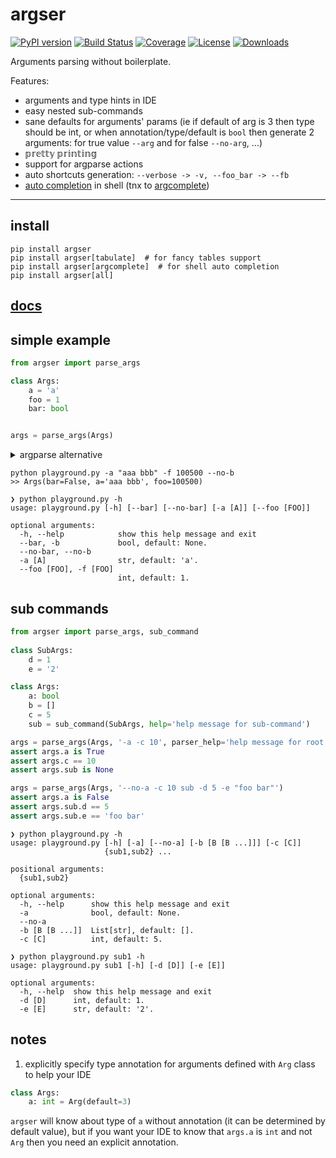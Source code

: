 # argser

[![PyPI version](https://badge.fury.io/py/argser.svg)](http://badge.fury.io/py/argser)
[![Build Status](https://github.com/vanyakosmos/argser/workflows/build/badge.svg)](https://github.com/vanyakosmos/argser/actions?workflow=build)
[![Coverage](https://codecov.io/gh/vanyakosmos/argser/branch/master/graph/badge.svg)](https://codecov.io/gh/vanyakosmos/argser)
[![License](https://img.shields.io/github/license/mashape/apistatus.svg)](https://pypi.python.org/pypi/argser/)
[![Downloads](https://pepy.tech/badge/argser)](https://pepy.tech/project/argser)

Arguments parsing without boilerplate.

Features:
- arguments and type hints in IDE
- easy nested sub-commands
- sane defaults for arguments' params (ie if default of arg is 3 then type should be int, or when annotation/type/default is `bool` then generate 2 arguments: for true value `--arg` and for false `--no-arg`, ...)
- 𝕡𝕣𝕖𝕥𝕥𝕪 𝕡𝕣𝕚𝕟𝕥𝕚𝕟𝕘
- support for argparse actions
- auto shortcuts generation: `--verbose -> -v, --foo_bar -> --fb`
- [auto completion](https://argser.readthedocs.io/en/latest/examples.html#auto-completion) in shell (tnx to [argcomplete](https://argcomplete.readthedocs.io/en/latest/))

------

## install

```text
pip install argser
pip install argser[tabulate]  # for fancy tables support
pip install argser[argcomplete]  # for shell auto completion
pip install argser[all]
```

## [docs](https://argser.readthedocs.io/en/latest/)

## simple example

```python
from argser import parse_args

class Args:
    a = 'a'
    foo = 1
    bar: bool


args = parse_args(Args)
```

<details>
<summary>argparse alternative</summary>
    
```python
from argparse import ArgumentParser

parser = ArgumentParser()
parser.add_argument('-a', type=str, default='a', help="str, default: 'a'")
parser.add_argument('--foo', '-f', dest='foo', type=int, default=1, help="int, default: 1")
parser.add_argument('--bar', '-b', dest='bar', action='store_true', help="bool, default: None")
parser.add_argument('--no-bar', '--no-b', dest='bar', action='store_false')
parser.set_defaults(bar=None)

args = parser.parse_args()
print(args)
```
</details>

```text
python playground.py -a "aaa bbb" -f 100500 --no-b
>> Args(bar=False, a='aaa bbb', foo=100500)
```

```text
❯ python playground.py -h
usage: playground.py [-h] [--bar] [--no-bar] [-a [A]] [--foo [FOO]]

optional arguments:
  -h, --help            show this help message and exit
  --bar, -b             bool, default: None.
  --no-bar, --no-b
  -a [A]                str, default: 'a'.
  --foo [FOO], -f [FOO]
                        int, default: 1.
```

## sub commands

```python
from argser import parse_args, sub_command
    
class SubArgs:
    d = 1
    e = '2'

class Args:
    a: bool
    b = []
    c = 5
    sub = sub_command(SubArgs, help='help message for sub-command')

args = parse_args(Args, '-a -c 10', parser_help='help message for root parser')
assert args.a is True
assert args.c == 10
assert args.sub is None

args = parse_args(Args, '--no-a -c 10 sub -d 5 -e "foo bar"')
assert args.a is False
assert args.sub.d == 5
assert args.sub.e == 'foo bar'
```

```text
❯ python playground.py -h
usage: playground.py [-h] [-a] [--no-a] [-b [B [B ...]]] [-c [C]]
                     {sub1,sub2} ...

positional arguments:
  {sub1,sub2}

optional arguments:
  -h, --help      show this help message and exit
  -a              bool, default: None.
  --no-a
  -b [B [B ...]]  List[str], default: [].
  -c [C]          int, default: 5.
```

```text
❯ python playground.py sub1 -h
usage: playground.py sub1 [-h] [-d [D]] [-e [E]]

optional arguments:
  -h, --help  show this help message and exit
  -d [D]      int, default: 1.
  -e [E]      str, default: '2'.
```

## notes

1. explicitly specify type annotation for arguments defined with `Arg` class to help your IDE

```python
class Args:
    a: int = Arg(default=3)
```

`argser` will know about type of `a` without annotation (it can be determined by default value), 
but if you want your IDE to know that `args.a` is `int` and not `Arg` then you need an explicit annotation.
